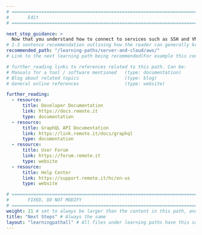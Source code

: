 ```yaml
---
# ================================================================================
#       Edit
# ================================================================================

next_step_guidance: >
  Now that you understand how to connect to services such as SSH and VNC, learn more about Arm instances on AWS.
# 1-3 sentence recommendation outlining how the reader can generally keep learning about these topics, and a specific explanation of why the next step is being recommended.
recommended_path: "/learning-paths/server-and-cloud/aws/"
# Link to the next learning path being recommended(For example this could be /learning-paths/server-and-cloud/mongodb).

# further_reading links to references related to this path. Can be:
# Manuals for a tool / software mentioned   (type: documentation)
# Blog about related topics                 (type: blog)
# General online references                 (type: website)

further_reading:
  - resource:
      title: Developer Documentation
      link: https://docs.remote.it
      type: documentation
  - resource:
      title: GraphQL API Documentation
      link: https://link.remote.it/docs/graphql
      type: documentation
  - resource:
      title: User Forum
      link: https://forum.remote.it
      type: website
  - resource:
      title: Help Center
      link: https://support.remote.it/hc/en-us
      type: website

# ================================================================================
#       FIXED, DO NOT MODIFY
# ================================================================================
weight: 21 # set to always be larger than the content in this path, and one more than 'review'
title: "Next Steps" # Always the same
layout: "learningpathall" # All files under learning paths have this same wrapper
---
```

